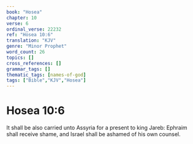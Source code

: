 ```yaml
---
book: "Hosea"
chapter: 10
verse: 6
ordinal_verse: 22232
ref: "Hosea 10:6"
translation: "KJV"
genre: "Minor Prophet"
word_count: 26
topics: []
cross_references: []
grammar_tags: []
thematic_tags: [names-of-god]
tags: ["Bible","KJV","Hosea"]
---
```


# Hosea 10:6

It shall be also carried unto Assyria for a present to king Jareb: Ephraim shall receive shame, and Israel shall be ashamed of his own counsel.
